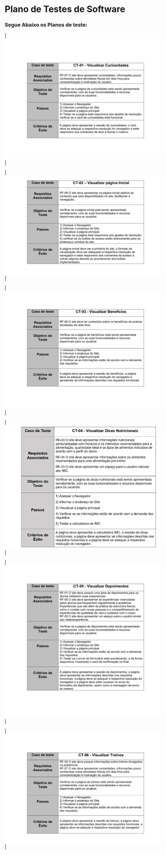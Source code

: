 # Plano de Testes de Software

### Segue Abaixo os Planos de teste:

| <img src="img/ct 01.png" alt="plano de teste 1"> |

| <img src="img/ct 02.png" alt="plano de teste 2"> |

| <img src="img/ct 03.png" alt="plano de teste 3"> |

| <img src="img/ct 14.png" alt="plano de teste 4"> |

| <img src="img/ct 05.png" alt="plano de teste 5"> |

| <img src="img/ct 06.png" alt="plano de teste 6"> |
